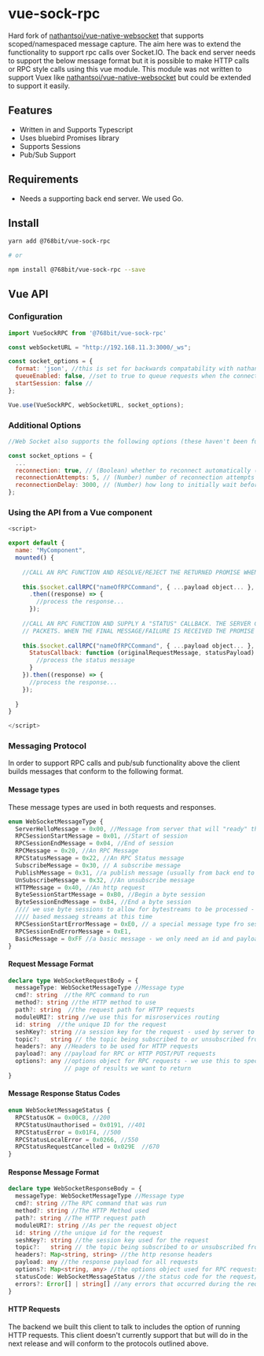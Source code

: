 # vue-sock-rpc
Hard fork of [nathantsoi/vue-native-websocket](https://github.com/nathantsoi) that supports scoped/namespaced message capture. The aim here was to extend the functionality to support 
rpc calls over Socket.IO. The back end server needs to support the below message format but it is possible to make HTTP calls or RPC style calls
using this vue module. This module was not written to support Vuex like [nathantsoi/vue-native-websocket](https://github.com/nathantsoi) but could be extended to support it easily.

## Features
- Written in and Supports Typescript
- Uses bluebird Promises library
- Supports Sessions
- Pub/Sub Support

## Requirements
- Needs a supporting back end server. We used Go.

## Install
``` bash
yarn add @768bit/vue-sock-rpc

# or

npm install @768bit/vue-sock-rpc --save
```

## Vue API

### Configuration
``` js
import VueSockRPC from '@768bit/vue-sock-rpc'

const webSocketURL = "http://192.168.11.3:3000/_ws"; 

const socket_options = {
  format: 'json', //this is set for backwards compatability with nathantsoi/vue-native-websocket
  queueEnabled: false, //set to true to queue requests when the connection isn't available.
  startSession: false //
};

Vue.use(VueSockRPC, webSocketURL, socket_options);
```
### Additional Options
``` js
//Web Socket also supports the following options (these haven't been fully tested and are disabled by default)

const socket_options = {
  ...
  reconnection: true, // (Boolean) whether to reconnect automatically (false)
  reconnectionAttempts: 5, // (Number) number of reconnection attempts before giving up (Infinity),
  reconnectionDelay: 3000, // (Number) how long to initially wait before attempting a new (1000)
};
```

### Using the API from a Vue component
```js
<script>

export default {
  name: "MyComponent",
  mounted() {
    
    //CALL AN RPC FUNCTION AND RESOLVE/REJECT THE RETURNED PROMISE WHEN A RESPONSE IS RECEIVED
    
    this.$socket.callRPC("nameOfRPCCommand", { ...payload object... }, { ...optional options payload... })
      .then((response) => {
        //process the response...
      });
    
    //CALL AN RPC FUNCTION AND SUPPLY A "STATUS" CALLBACK. THE SERVER CAN SEND BACK STATUS/PROGRESS 
    // PACKETS. WHEN THE FINAL MESSAGE/FAILURE IS RECEIVED THE PROMISE WILL BE FINALISED
    
    this.$socket.callRPC("nameOfRPCCommand", { ...payload object... }, { 
      StatusCallback: function (originalRequestMessage, statusPayload) {
        //process the status message
      }
    }).then((response) => {
      //process the response...
    });
    
  }
}

</script>

```

### Messaging Protocol
In order to support RPC calls and pub/sub functionality above the client builds messages that conform to the following format. 
#### Message types
These message types are used in both requests and responses. 
```typescript
enum WebSocketMessageType {
  ServerHelloMessage = 0x00, //Message from server that will "ready" the connection for use
  RPCSessionStartMessage = 0x01, //Start of session
  RPCSessionEndMessage = 0x04, //End of session
  RPCMessage = 0x20, //An RPC Message
  RPCStatusMessage = 0x22, //An RPC Status message
  SubscribeMessage = 0x30, // A subscribe message
  PublishMessage = 0x31, //a publish message (usually from back end to front end only...
  UnSubscribeMessage = 0x32, //An unsubscribe message
  HTTPMessage = 0x40, //An http request
  ByteSessionStartMessage = 0xB0, //Begin a byte session
  ByteSessionEndMessage = 0xB4, //End a byte session
  //// we use byte sessions to allow for bytestreams to be processed - this web socket client doesnt support byte
  //// based messaeg streams at this time
  RPCSessionStartErrorMessage = 0xE0, // a special message type fro session start and end errors..
  RPCSessionEndErrorMessage = 0xE1,
  BasicMessage = 0xFF //a basic message - we only need an id and payload for this...
}
```
#### Request Message Format
```typescript
declare type WebSocketRequestBody = {
  messageType: WebSocketMessageType //Message type
  cmd?: string  //the RPC command to run
  method?: string //the HTTP method to use
  path?: string  //the request path for HTTP requests
  moduleURI?: string //we use this for misroservices routing
  id: string  //the unique ID for the request
  seshKey?: string //a session key for the request - used by server to identify user
  topic?:   string // the topic being subscribed to or unsubscribed from
  headers?: any //Headers to be used for HTTP requests
  payload?: any //payload for RPC or HTTP POST/PUT requests
  options?: any //options object for RPC requests - we use this to specify sort fields or which 
                // page of results we want to return
}
```
#### Message Response Status Codes
```typescript
enum WebSocketMessageStatus {
  RPCStatusOK = 0x00C8, //200
  RPCStatusUnauthorised = 0x0191, //401
  RPCStatusError = 0x01F4, //500
  RPCStatusLocalError = 0x0266, //550
  RPCStatusRequestCancelled = 0x029E  //670
}
```
#### Response Message Format
```typescript
declare type WebSocketResponseBody = {
  messageType: WebSocketMessageType //Message type
  cmd?: string //The RPC command that was run
  method?: string //The HTTP Method used
  path?: string //The HTTP request path
  moduleURI?: string //As per the request object
  id: string //the unique id for the request
  seshKey?: string //the session key used for the request
  topic?:   string // the topic being subscribed to or unsubscribed from
  headers?: Map<string, string> //the http resonse headers
  payload: any //the response payload for all requests
  options?: Map<string, any> //the options object used for RPC requests
  statusCode: WebSocketMessageStatus //the status code for the request/response
  errors?: Error[] | string[] //any errors that occurred during the request
}
```
#### HTTP Requests
The backend we built this client to talk to includes the option of running HTTP requests. This client doesn't currently support that but will do in the next release and will conform to the protocols outlined above.
